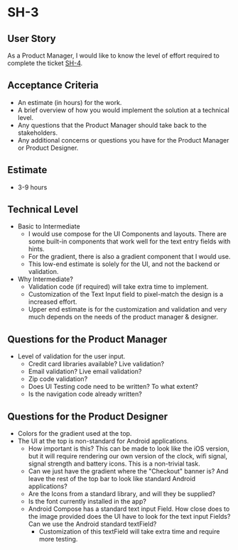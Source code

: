 # SH-3

## User Story

As a Product Manager, I would like to know the level of effort required to complete the ticket [SH-4](/docs/ticket-sh4).

## Acceptance Criteria

* An estimate (in hours) for the work.
* A brief overview of how you would implement the solution at a technical level.
* Any questions that the Product Manager should take back to the stakeholders.
* Any additional concerns or questions you have for the Product Manager or Product Designer.


## Estimate
* 3-9 hours

## Technical Level
* Basic to Intermediate
  * I would use compose for the UI Components and layouts. There are some 
    built-in components that work well for the text entry fields with hints.
  * For the gradient, there is also a gradient component that I would use.
  * This low-end estimate is solely for the UI, and not the backend or validation.
* Why Intermediate?
  * Validation code (if required) will take extra time to implement.
  * Customization of the Text Input field to pixel-match the design is a 
    increased effort.
  * Upper end estimate is for the customization and validation and very much
    depends on the needs of the product manager & designer.

## Questions for the Product Manager
* Level of validation for the user input.
  * Credit card libraries available? Live validation?
  * Email validation? Live email validation?
  * Zip code validation?
  * Does UI Testing code need to be written? To what extent?
  * Is the navigation code already written?

## Questions for the Product Designer
* Colors for the gradient used at the top.
* The UI at the top is non-standard for Android applications.
  * How important is this? This can be made to look like the iOS version, 
      but it will require rendering our own version of the clock, wifi signal,
      signal strength and battery icons. This is a non-trivial task.
  * Can we just have the gradient where the "Checkout" banner is? And leave the
    rest of the top bar to look like standard Android applications? 
  * Are the Icons from a standard library, and will they be supplied?
  * Is the font currently installed in the app?
  * Android Compose has a standard text input Field. How close does to the image provided does the UI
    have to look for the text input Fields? Can we use the Android standard textField? 
    * Customization of this textField will take extra time and require more testing.
